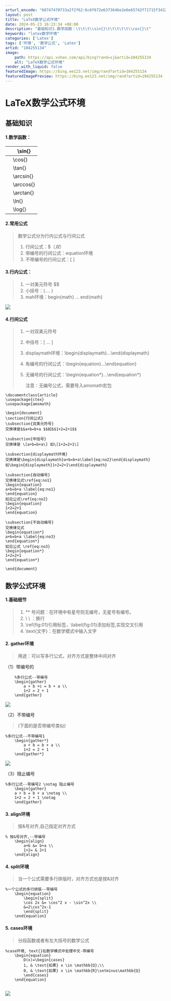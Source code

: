 ```yaml
---
arturl_encode: "68747470733a2f2f62:6c6f672e6373646e2e6e65742f71715f34323138353939392f:61727469636c652f64657461696c732f313034323535313334"
layout: post
title: "LaTeX数学公式环境"
date: 2024-05-23 16:23:34 +08:00
description: "基础知识1.数学函数：\t\t\t\\sin{}\t\t\t\t\t\\cos{}\t"
keywords: "latex数学环境"
categories: ['Latex']
tags: ['环境', '数学公式', 'Latex']
artid: "104255134"
image:
    path: https://api.vvhan.com/api/bing?rand=sj&artid=104255134
    alt: "LaTeX数学公式环境"
render_with_liquid: false
featuredImage: https://bing.ee123.net/img/rand?artid=104255134
featuredImagePreview: https://bing.ee123.net/img/rand?artid=104255134
---
```


# LaTeX数学公式环境

## 基础知识

#### 1.数学函数：

|  | \sin{} |
| --- | --- |
|  | \cos{} |
|  | \tan{} |
|  | \arcsin{} |
|  | \arccos{} |
|  | \arctan{} |
|  | \ln{} |
|  | \log{} |

#### 

#### 

#### 2.常用公式

> 数学公式分为行内公式与行间公式
>
> 1. 行间公式：$$（双$）
> 2. 带编号的行间公式：equation环境
> 3. 不带编号的行间公式：\[ \]

#### 

#### 3.行内公式：

> 1. 一对美元符号 $$
> 2. 小括号：\(.... \)
> 3. mah环境：begin{math} ... end{math}

![](https://i-blog.csdnimg.cn/blog_migrate/93b3c6ec634b6a0d64a4e339b622acf7.png)

#### 

#### 4.行间公式

> 1. 一对双美元符号 $$$$
> 2. 中括号：\[ ... \]
> 3. displaymath环境：\begin{displaymath}...\end{displaymath}
> 4. 有编号的行间公式：\begin{equation}...\end{equation}
> 5. 无编号的行间公式：\begin{equation*}...\end{equation*}
>
>    注意：无编号公式，需要导入amsmath宏包

```
\documentclass{article}
\usepackage{ctex}
\usepackage{amsmath}

\begin{document}
\section{行间公式}
\subsection{双美元符号}
交换律是$$a+b=b+a $$如$$1+2=2+1$$

\subsection{中括号}
交换律是 \[a+b=b+a\] 如\[1+2=2+1\]

\subsection{displaymath环境}
交换律是\begin{displaymath}a+b=b+a\label{eq:no2}\end{displaymath}
如\begin{displaymath}1+2=2+1\end{displaymath}

\subsection{自动编号}
交换律见式\ref{eq:no1}
\begin{equation}
a+b=b+a \label{eq:no1}
\end{equation}
如见公式\ref{eq:no2}
\begin{equation}
1+2=2+1
\end{equation}

\subsection{不自动编号}
交换律见式
\begin{equation*}
a+b=b+a \label{eq:no3}
\end{equation*}
如见公式 \ref{eq:no3}
\begin{equation*}
1+2=2+1
\end{equation*}

\end{document}
```

### 

#### 

## 

## 数学公式环境

#### 1.基础细节

> 1. ** 号问题：在环境中有星号则无编号，无星号有编号。
> 2. \ \ ：换行
> 3. \ref{fig:01}引用标签，\label{fig:01}添加标签,实现交叉引用
> 4. \text{文字}：在数学模式中输入文字

#### 2. gather环境

> 用途：可以写多行公式，对齐方式是整体中间对齐

（1）带编号的

```
    %多行公式--带编号
    \begin{gather}
        a + b +c = b + a \\
        1+2 = 2 + 1
    \end{gather}

```

![](https://i-blog.csdnimg.cn/blog_migrate/4fb32c4f8c0078953920eaea5b676cad.png)

（2）不带编号

> (下面的是否带编号类似)

```
%多行公式--不带编号1
    \begin{gather*}
        a + b = b + a \\
        1+2 = 2 + 1
    \end{gather*}

```

![](https://i-blog.csdnimg.cn/blog_migrate/090de8376864af02dbbb41133debe0e9.png)

（3）阻止编号

```
%多行公式--带编号2 \notag 阻止编号
    \begin{gather}
    a + b = b + a \notag \\
    1+2 = 2 + 1 \notag
    \end{gather}

```

#### 

#### 

#### 3. align环境

> 按&号对齐,自己指定对齐方式

```
% 按&号对齐,--带编号
    \begin{align}
        a+b &= b+a \\
        1+2= & 2+1
    \end{align}

```

#### 

#### 

#### 4. split环境

> 当一个公式需要多行排版时，对齐方式也是按&对齐

```
%一个公式的多行排版--带编号
    \begin{equation}
        \begin{split}
        \cos 2x &= \cos^2 x - \sin^2x \\
        &=2\cos^2x-1
        \end{split} 
    \end{equation}

```

#### 

#### 

#### 5. cases环境

> 分段函数或者有左大括号的数学公式

```
%case环境, text{}在数学模式中处理中文-带编号
    \begin{equation}
        D(x)=\begin{cases}
        1, & \text{如果} x \in \mathbb{Q};\\
        0, & \text{如果} x \in \mathbb{R}\setminus\mathbb{Q}
        \end{cases}
    \end{equation}


```

![](https://i-blog.csdnimg.cn/blog_migrate/edd29d447de7760eb06decaa844bee44.png)